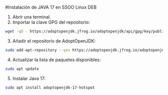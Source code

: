 #Instalación de JAVA 17 en SSOO Linux DEB

1. Abrir una terminal.
2. Importar la clave GPG del repositorio:

```sh
wget -qO - https://adoptopenjdk.jfrog.io/adoptopenjdk/api/gpg/key/public | sudo apt-key add -
```

3. Añadir el repositorio de AdoptOpenJDK:

 ```sh
sudo add-apt-repository --yes https://adoptopenjdk.jfrog.io/adoptopenjdk/deb/
```

4. Actualizar la lista de paquetes disponibles:
 ```sh
sudo apt update
```

5. Instalar Java 17:
```sh
sudo apt install adoptopenjdk-17-hotspot
```
